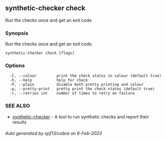 ## synthetic-checker check

Run the checks once and get an exit code

### Synopsis

Run the checks once and get an exit code.

```
synthetic-checker check [flags]
```

### Options

```
  -C, --colour         print the check status in colour (default true)
  -h, --help           help for check
  -P, --plain          disable both pretty printing and colour
  -p, --pretty-print   pretty print the check status (default true)
  -r, --retries int    number of times to retry on failure
```

### SEE ALSO

* [synthetic-checker](synthetic-checker.md)	 - A tool to run synthetic checks and report their results

###### Auto generated by spf13/cobra on 6-Feb-2023
